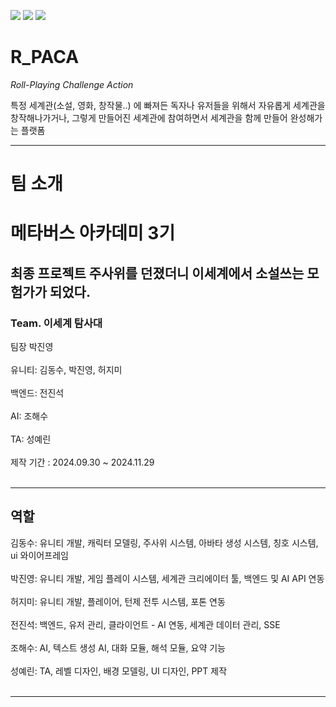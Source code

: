 <img src="https://img.shields.io/badge/unity-%23000000.svg?&style=for-the-badge&logo=unity&logoColor=white" /> <img src="https://img.shields.io/badge/blender-%23F5792A.svg?&style=for-the-badge&logo=blender&logoColor=white"/> <img src="https://img.shields.io/badge/Photon-004480?style=for-the-badge&logo=photon&logoColor=white"/>

# **R_PACA**

  _Roll-Playing Challenge Action_  

특정 세계관(소설, 영화, 창작물..) 에 빠져든 독자나 유저들을 위해서 
자유롭게 세계관을 창작해나가거나, 그렇게 만들어진 세계관에 참여하면서 세계관을 함께 만들어 완성해가는 플랫폼

---
# 팀 소개 
<h1>메타버스 아카데미 3기</h1>

<h2>최종 프로젝트 주사위를 던졌더니 이세계에서 소설쓰는 모험가가 되었다.</h2>

<h3>Team. 이세계 탐사대</h3>

팀장 박진영<br><br>
유니티: 김동수, 박진영, 허지미<br><br>
백엔드: 전진석<br><br>
AI: 조해수<br><br>
TA: 성예린<br><br>
제작 기간 : 2024.09.30 ~ 2024.11.29<br><br>

---
<h2>역할</h2>
김동수: 유니티 개발, 캐릭터 모델링, 주사위 시스템, 아바타 생성 시스템, 칭호 시스템, ui 와이어프레임<br><br>
박진영: 유니티 개발, 게임 플레이 시스템, 세계관 크리에이터 툴, 백엔드 및 AI API 연동<br><br>
허지미: 유니티 개발, 플레이어, 턴제 전투 시스템, 포톤 연동<br><br>
전진석: 백엔드, 유저 관리, 클라이언트 - AI 연동, 세계관 데이터 관리, SSE<br><br>
조해수: AI, 텍스트 생성 AI, 대화 모듈, 해석 모듈, 요약 기능<br><br>
성예린: TA, 레벨 디자인, 배경 모델링, UI 디자인, PPT 제작<br><br>

---
